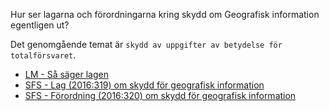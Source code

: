 Hur ser lagarna och förordningarna kring skydd om Geografisk information egentligen ut?

Det genomgående temat är `skydd av uppgifter av betydelse för totalförsvaret`.

* [LM - Så säger lagen](https://www.lantmateriet.se/spridningstillstand/)
* [SFS - Lag (2016:319) om skydd för geografisk information](https://www.riksdagen.se/sv/dokument-och-lagar/dokument/svensk-forfattningssamling/lag-2016319-om-skydd-for-geografisk-information_sfs-2016-319/)
* [SFS - Förordning (2016:320) om skydd för geografisk information](https://www.riksdagen.se/sv/dokument-och-lagar/dokument/svensk-forfattningssamling/forordning-2016320-om-skydd-for-geografisk_sfs-2016-320/)
